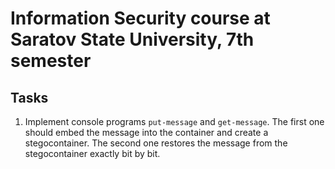 # Information Security course at Saratov State University, 7th semester
## Tasks
1. Implement console programs `put-message` and `get-message`. The first one should embed the message into the container and create a stegocontainer. The second one restores the message from the stegocontainer exactly bit by bit.